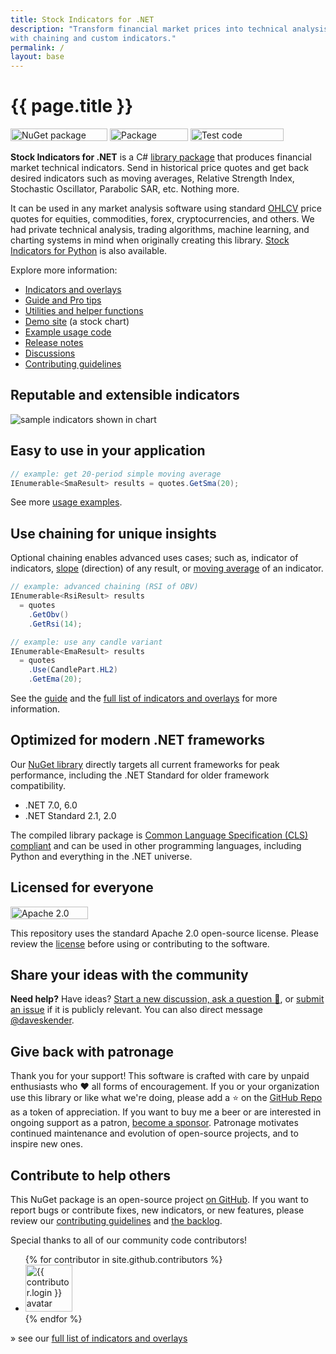 ```yaml
---
title: Stock Indicators for .NET
description: "Transform financial market prices into technical analysis insights with this best in class C# NuGet library. Go further
with chaining and custom indicators."
permalink: /
layout: base
---
```


<h1>{{ page.title }}</h1>

<a href="https://www.nuget.org/packages/Skender.Stock.Indicators"><img src="https://img.shields.io/nuget/v/skender.stock.indicators?color=blue&logo=NuGet&label=NuGet%20Package" alt="NuGet package badge" width="155" height="20" /></a>
<a href="https://www.nuget.org/packages/Skender.Stock.Indicators"><img src="https://img.shields.io/nuget/dt/skender.stock.indicators?logo=NuGet&label=Downloads" alt="Package downloads badge" width="125" height="20" /></a>
<a href="https://dev.azure.com/skender/Stock.Indicators/_build/latest?definitionId=21&branchName=main&view=codecoverage-tab"><img src="https://img.shields.io/azure-devops/coverage/skender/stock.indicators/21/main?logo=AzureDevOps&label=Test%20Coverage" alt="Test code coverage badge" width="149" height="20" /></a>

**Stock Indicators for .NET** is a C# [library package](https://www.nuget.org/packages/Skender.Stock.Indicators) that produces financial market technical indicators.  Send in historical price quotes and get back desired indicators such as moving averages, Relative Strength Index, Stochastic Oscillator, Parabolic SAR, etc.  Nothing more.

It can be used in any market analysis software using standard [OHLCV]({{site.baseurl}}/guide/#historical-quotes) price quotes for equities, commodities, forex, cryptocurrencies, and others.  We had private technical analysis, trading algorithms, machine learning, and charting systems in mind when originally creating this library.  [Stock Indicators for Python](https://python.stockindicators.dev/) is also available.

Explore more information:

- [Indicators and overlays]({{site.baseurl}}/indicators/#content)
- [Guide and Pro tips]({{site.baseurl}}/guide/#content)
- [Utilities and helper functions]({{site.baseurl}}/utilities/#content)
- [Demo site](https://charts.stockindicators.dev/) (a stock chart)
- [Example usage code]({{site.baseurl}}/examples/#content)
- [Release notes]({{site.github.repository_url}}/releases)
- [Discussions]({{site.github.repository_url}}/discussions)
- [Contributing guidelines]({{site.baseurl}}/contributing/#content)

## Reputable and extensible indicators

<img data-src="examples.webp" alt="sample indicators shown in chart" class="lazyload" style="aspect-ratio:1443/1591;" />

## Easy to use in your application

```csharp
// example: get 20-period simple moving average
IEnumerable<SmaResult> results = quotes.GetSma(20);
```

See more [usage examples]({{site.baseurl}}/guide/#example-usage).

## Use chaining for unique insights

Optional chaining enables advanced uses cases; such as, indicator of indicators, [slope]({{site.baseurl}}/indicators/Slope/#content) (direction) of any result, or [moving average]({{site.baseurl}}/indicators/#moving-average) of an indicator.

```csharp
// example: advanced chaining (RSI of OBV)
IEnumerable<RsiResult> results
  = quotes
    .GetObv()
    .GetRsi(14);

// example: use any candle variant
IEnumerable<EmaResult> results
  = quotes
    .Use(CandlePart.HL2)
    .GetEma(20);
```

See the [guide]({{site.baseurl}}/guide/#content) and the [full list of indicators and overlays]({{site.baseurl}}/indicators/#content) for more information.

## Optimized for modern .NET frameworks

Our [NuGet library](https://www.nuget.org/packages/Skender.Stock.Indicators) directly targets all current frameworks for peak performance, including the .NET Standard for older framework compatibility.

- .NET 7.0, 6.0
- .NET Standard 2.1, 2.0

The compiled library package is [Common Language Specification (CLS) compliant](https://docs.microsoft.com/en-us/dotnet/standard/common-type-system) and can be used in other programming languages, including Python and everything in the .NET universe.

## Licensed for everyone

<a href="https://opensource.org/licenses/Apache-2.0"><img src="https://img.shields.io/badge/License-Apache%202.0-blue.svg?style=flat-square" alt="Apache 2.0 license badge" width="124" height="20" /></a>

This repository uses the standard Apache 2.0 open-source license.  Please review the [license](https://opensource.org/licenses/Apache-2.0) before using or contributing to the software.

## Share your ideas with the community

**Need help?**  Have ideas?  [Start a new discussion, ask a question :speech_balloon:]({{site.github.repository_url}}/discussions), or [submit an issue]({{site.github.repository_url}}/issues) if it is publicly relevant.  You can also direct message [@daveskender](https://twitter.com/messages/compose?recipient_id=27475431).

## Give back with patronage

Thank you for your support!  This software is crafted with care by unpaid enthusiasts who :heart: all forms of encouragement.  If you or your organization use this library or like what we're doing, please add a :star: on the [GitHub Repo]({{site.github.repository_url}}) as a token of appreciation.  If you want to buy me a beer or are interested in ongoing support as a patron, [become a sponsor](https://github.com/sponsors/DaveSkender).  Patronage motivates continued maintenance and evolution of open-source projects, and to inspire new ones.

## Contribute to help others

This NuGet package is an open-source project [on GitHub](https://github.com/DaveSkender/Stock.Indicators).  If you want to report bugs or contribute fixes, new indicators, or new features, please review our [contributing guidelines]({{site.baseurl}}/contributing/#content) and [the backlog](https://github.com/users/DaveSkender/projects/1).

Special thanks to all of our community code contributors!

<ul class="list-style-none">
{% for contributor in site.github.contributors %}
  <li class="d-inline-block">
     <a href="{{ contributor.html_url }}"><img data-src="{{ contributor.avatar_url }}&s=75" width="75" height="75" class="circle lazyload" alt="{{ contributor.login }} avatar" /></a>
  </li>
{% endfor %}
</ul>

&#187; see our [full list of indicators and overlays]({{site.baseurl}}/indicators/#content)
